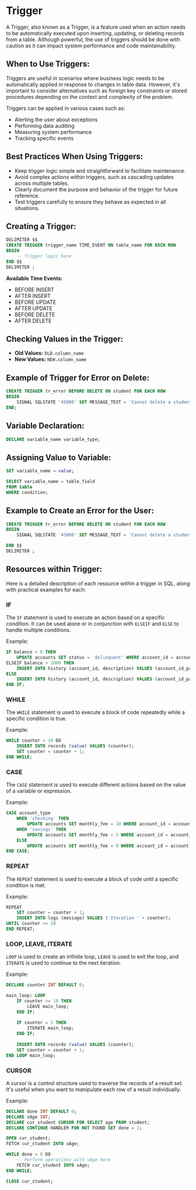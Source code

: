 # Trigger

A Trigger, also known as a Trigger, is a feature used when an action needs to be automatically executed upon inserting, updating, or deleting records from a table. Although powerful, the use of triggers should be done with caution as it can impact system performance and code maintainability.

## When to Use Triggers:

Triggers are useful in scenarios where business logic needs to be automatically applied in response to changes in table data. However, it's important to consider alternatives such as foreign key constraints or stored procedures depending on the context and complexity of the problem.

Triggers can be applied in various cases such as:

- Alerting the user about exceptions
- Performing data auditing
- Measuring system performance
- Tracking specific events

## Best Practices When Using Triggers:

- Keep trigger logic simple and straightforward to facilitate maintenance.
- Avoid complex actions within triggers, such as cascading updates across multiple tables.
- Clearly document the purpose and behavior of the trigger for future reference.
- Test triggers carefully to ensure they behave as expected in all situations.

## Creating a Trigger:

```sql
DELIMITER $$
CREATE TRIGGER trigger_name TIME_EVENT ON table_name FOR EACH ROW
BEGIN 
    -- Trigger logic here
END $$
DELIMITER ;
```

**Available Time Events:**

- BEFORE INSERT
- AFTER INSERT
- BEFORE UPDATE
- AFTER UPDATE
- BEFORE DELETE
- AFTER DELETE

## Checking Values in the Trigger:

- **Old Values:** `OLD.column_name`
- **New Values:** `NEW.column_name`

## Example of Trigger for Error on Delete:

```sql
CREATE TRIGGER tr_error BEFORE DELETE ON student FOR EACH ROW
BEGIN
    SIGNAL SQLSTATE '45000' SET MESSAGE_TEXT = 'Cannot delete a student without age';
END;
```

## Variable Declaration:

```sql
DECLARE variable_name variable_type;
```

## Assigning Value to Variable:

```sql
SET variable_name = value;
```

```sql
SELECT variable_name = table_field
FROM table
WHERE condition;
```

## Example to Create an Error for the User:

```sql
CREATE TRIGGER tr_error BEFORE DELETE ON student FOR EACH ROW
BEGIN
    SIGNAL SQLSTATE '45000' SET MESSAGE_TEXT = 'Cannot delete a student without age';

END $$
DELIMITER ;
```

## Resources within Trigger:

Here is a detailed description of each resource within a trigger in SQL, along with practical examples for each:

### IF

The `IF` statement is used to execute an action based on a specific condition. It can be used alone or in conjunction with `ELSEIF` and `ELSE` to handle multiple conditions.

Example:

```sql
IF balance < 0 THEN
    UPDATE accounts SET status = 'delinquent' WHERE account_id = account_id_param;
ELSEIF balance > 1000 THEN
    INSERT INTO history (account_id, description) VALUES (account_id_param, 'High balance');
ELSE
    INSERT INTO history (account_id, description) VALUES (account_id_param, 'Normal balance');
END IF;
```

### WHILE

The `WHILE` statement is used to execute a block of code repeatedly while a specific condition is true.

Example:

```sql
WHILE counter < 10 DO
    INSERT INTO records (value) VALUES (counter);
    SET counter = counter + 1;
END WHILE;
```

### CASE

The `CASE` statement is used to execute different actions based on the value of a variable or expression.

Example:

```sql
CASE account_type
    WHEN 'checking' THEN
        UPDATE accounts SET monthly_fee = 10 WHERE account_id = account_id_param;
    WHEN 'savings' THEN
        UPDATE accounts SET monthly_fee = 5 WHERE account_id = account_id_param;
    ELSE
        UPDATE accounts SET monthly_fee = 0 WHERE account_id = account_id_param;
END CASE;
```

### REPEAT

The `REPEAT` statement is used to execute a block of code until a specific condition is met.

Example:

```sql
REPEAT
    SET counter = counter + 1;
    INSERT INTO logs (message) VALUES ('Iteration ' + counter);
UNTIL counter >= 10
END REPEAT;
```

### LOOP, LEAVE, ITERATE

`LOOP` is used to create an infinite loop, `LEAVE` is used to exit the loop, and `ITERATE` is used to continue to the next iteration.

Example:

```sql
DECLARE counter INT DEFAULT 0;

main_loop: LOOP
    IF counter >= 10 THEN
        LEAVE main_loop;
    END IF;
    
    IF counter = 5 THEN
        ITERATE main_loop;
    END IF;
    
    INSERT INTO records (value) VALUES (counter);
    SET counter = counter + 1;
END LOOP main_loop;
```

### CURSOR

A cursor is a control structure used to traverse the records of a result set. It's useful when you want to manipulate each row of a result individually.

Example:

```sql
DECLARE done INT DEFAULT 0;
DECLARE vAge INT;
DECLARE cur_student CURSOR FOR SELECT age FROM student;
DECLARE CONTINUE HANDLER FOR NOT FOUND SET done = 1;

OPEN cur_student;
FETCH cur_student INTO vAge;

WHILE done = 0 DO
    -- Perform operations with vAge here
    FETCH cur_student INTO vAge;
END WHILE;

CLOSE cur_student;
```
